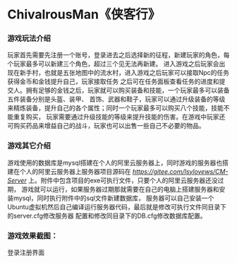 # ChivalrousMan《侠客行》
### 游戏玩法介绍
玩家首先需要先注册一个账号，登录进去之后选择新的征程，新建玩家的角色，每个玩家最多可以新建三个角色，超过三个见无法再新建。
进入游戏之后玩家会出现在新手村，也就是五张地图中的流水村，进入游戏之后玩家可以接取Npc的任务获得金币和金钱提升自己，玩家接取任务
之后可在任务面板查看任务的进度和提交人。拥有足够的金钱之后，玩家就可以购买装备和技能，一个玩家最多可以装备五件装备分别是头盔、装甲、
首饰、武器和鞋子，玩家可以通过升级装备的等级来精炼装备，提升自己的各个属性；同时一个玩家最多可以购买八个技能，技能不能重复购买，
玩家需要通过升级技能的等级来提升技能的伤害。在游戏中玩家还可购买药品来增益自己的战斗，玩家也可以出售一些自己不必要的物品。
### 游戏其它介绍
游戏使用的数据库是mysql搭建在个人的阿里云服务器上，同时游戏的服务器也搭建在个人的阿里云服务器上服务器项目源码在 _https://gitee.com/lsylovews/CM-Server_ 上。附件中包含项目的exe可执行文件，只要个人的阿里云服务器还没过期，
游戏就可以运行，如果服务器过期那就需要在自己的电脑上搭建服务器和安装mysql，同时执行附件中的sql文件新建数据库，
服务器可以自己安装一个Ubuntu虚拟机然后自己编译运行服务器代码，最后就是修改可执行文件同目录下的server.cfg修改服务器
配置和修改同目录下的DB.cfg修改数据库配置。

### 游戏效果截图：
登录注册界面
